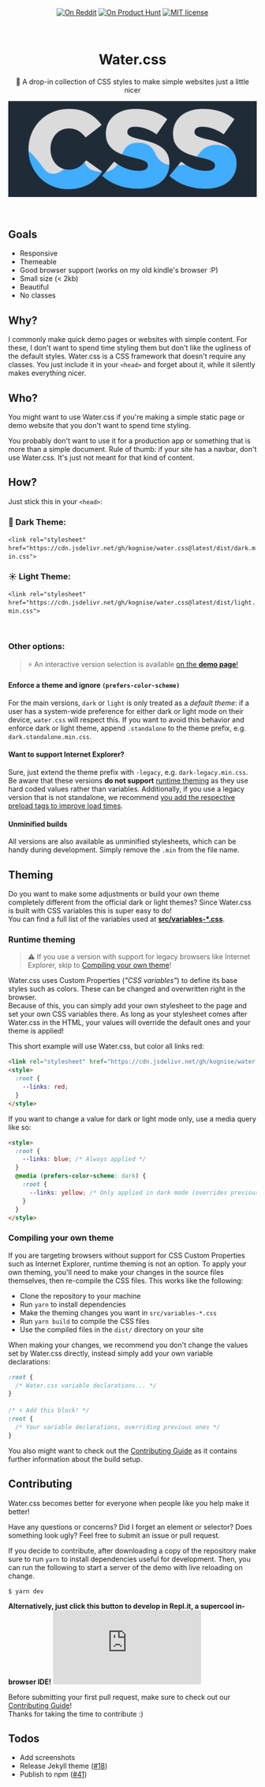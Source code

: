 <p align="center">
  <!-- <a href="https://www.npmjs.com/package/water.css"><img align="center" src="https://img.shields.io/npm/v/water.css.svg" alt="NPM page"></a> -->
  <a href="https://www.reddit.com/r/webdev/comments/b9m6mv/watercss_a_collection_of_neat_styles_for_simple/"><img align="center" src="https://img.shields.io/badge/on-reddit-orange.svg" alt="On Reddit"></a>
  <a href="https://www.producthunt.com/posts/water-css"><img align="center" src="https://img.shields.io/badge/on-product%20hunt-red.svg" alt="On Product Hunt"></a>
  <a href="https://github.com/kognise/water.css/blob/master/LICENSE.md"><img align="center" src="https://img.shields.io/github/license/kognise/water.css.svg" alt="MIT license"></a>
</p>

<br>

<h1 align="center">Water.css</h1>
<p align="center">🌊 A drop-in collection of CSS styles to make simple websites just a little nicer</p>

[![Water.css](logo.svg)](https://watercss.netlify.com/)

<br>

## Goals

- Responsive
- Themeable
- Good browser support (works on my old kindle's browser :P)
- Small size (&lt; 2kb)
- Beautiful
- No classes

## Why?

I commonly make quick demo pages or websites with simple content. For these, I don't want to spend time styling them but don't like the ugliness of the default styles.
Water.css is a CSS framework that doesn't require any classes. You just include it in your `<head>` and forget about it, while it silently makes everything nicer.

## Who?

You might want to use Water.css if you're making a simple static page or demo website that you don't want to spend time styling.

You probably don't want to use it for a production app or something that is more than a simple document. Rule of thumb: if your site has a navbar, don't use Water.css. It's just not meant for that kind of content.

## How?

Just stick this in your `<head>`:

### 🌙 Dark Theme:

`<link rel="stylesheet" href="https://cdn.jsdelivr.net/gh/kognise/water.css@latest/dist/dark.min.css">`

### ☀ Light Theme:

`<link rel="stylesheet" href="https://cdn.jsdelivr.net/gh/kognise/water.css@latest/dist/light.min.css">`

<br>

### Other options:

> ⚡ An interactive version selection is available [on the **demo page**!](https://watercss.netlify.com/#installation)

#### Enforce a theme and ignore `(prefers-color-scheme)`

For the main versions, `dark` or `light` is only treated as a _default theme_: if a user has a system-wide preference for either dark or light mode on their device, `water.css` will respect this. If you want to avoid this behavior and enforce dark or light theme, append `.standalone` to the theme prefix, e.g. `dark.standalone.min.css`.

#### Want to support Internet Explorer?

Sure, just extend the theme prefix with `-legacy`, e.g. `dark-legacy.min.css`.
Be aware that these versions **do not support** [runtime theming](#theming) as they use hard coded values rather than variables. Additionally, if you use a legacy version that is not standalone, we recommend [you add the respective preload tags to improve load times](https://watercss.netlify.com/?legacy#installation).

#### Unminified builds

All versions are also available as unminified stylesheets, which can be handy during development.
Simply remove the `.min` from the file name.

## Theming

Do you want to make some adjustments or build your own theme completely different from the official dark or light themes? Since Water.css is built with CSS variables this is super easy to do!  
You can find a full list of the variables used at [**src/variables-\*.css**](https://github.com/kognise/water.css/tree/master/src/variables-dark.css).

### Runtime theming

> ⚠ If you use a version with support for legacy browsers like Internet Explorer, skip to [Compiling your own theme](#compiling-your-own-theme)!

Water.css uses Custom Properties (_"CSS variables"_) to define its base styles such as colors. These can be changed and overwritten right in the browser.  
Because of this, you can simply add your own stylesheet to the page and set your own CSS variables there. As long as your stylesheet comes after Water.css in the HTML, your values will override the default ones and your theme is applied!

This short example will use Water.css, but color all links red:

```html
<link rel="stylesheet" href="https://cdn.jsdelivr.net/gh/kognise/water.css/dist/dark.min.css" />
<style>
  :root {
    --links: red;
  }
</style>
```

If you want to change a value for dark or light mode only, use a media query like so:

```html
<style>
  :root {
    --links: blue; /* Always applied */
  }
  @media (prefers-color-scheme: dark) {
    :root {
      --links: yellow; /* Only applied in dark mode (overrides previous declarations while applied) */
    }
  }
</style>
```

### Compiling your own theme

If you are targeting browsers without support for CSS Custom Properties such as Internet Explorer, runtime theming is not an option. To apply your own theming, you'll need to make your changes in the source files themselves, then re-compile the CSS files. This works like the following:

- Clone the repository to your machine
- Run `yarn` to install dependencies
- Make the theming changes you want in `src/variables-*.css`
- Run `yarn build` to compile the CSS files
- Use the compiled files in the `dist/` directory on your site

When making your changes, we recommend you don't change the values set by Water.css directly, instead simply add your own variable declarations:

```css
:root {
  /* Water.css variable declarations... */
}

/* ⬇ Add this block! */
:root {
  /* Your variable declarations, overriding previous ones */
}
```

You also might want to check out the [Contributing Guide](https://github.com/kognise/water.css/tree/master/.github/CONTRIBUTING.md) as it contains further information about the build setup.

## Contributing

Water.css becomes better for everyone when people like you help make it better!

Have any questions or concerns? Did I forget an element or selector? Does something look ugly? Feel free to submit an issue or pull request.

If you decide to contribute, after downloading a copy of the repository make sure to run `yarn` to install dependencies useful for development. Then, you can run the following to start a server of the demo with live reloading on change.

```
$ yarn dev
```

**Alternatively, just click this button to develop in Repl.it, a supercool in-browser IDE!** [![Run on Repl.it](https://repl.it/badge/github/kognise/water.css)](https://repl.it/github/kognise/water.css)

Before submitting your first pull request, make sure to check out our [Contributing Guide](https://github.com/kognise/water.css/tree/master/.github/CONTRIBUTING.md)!  
Thanks for taking the time to contribute :)

## Todos

- Add screenshots
- Release Jekyll theme ([#18](https://github.com/kognise/water.css/issues/18))
- Publish to npm ([#41](https://github.com/kognise/water.css/issues/41))
